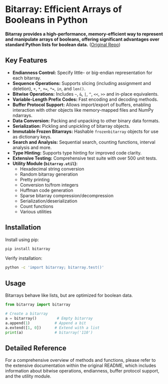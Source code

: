 # Bitarray: Efficient Arrays of Booleans in Python

**Bitarray provides a high-performance, memory-efficient way to represent and manipulate arrays of booleans, offering significant advantages over standard Python lists for boolean data.** ([Original Repo](https://github.com/ilanschnell/bitarray))

## Key Features

*   **Endianness Control:** Specify little- or big-endian representation for each bitarray.
*   **Sequence Operations:** Supports slicing (including assignment and deletion), `+`, `*`, `+=`, `*=`, `in`, and `len()`.
*   **Bitwise Operations:** Includes `~`, `&`, `|`, `^`, `<<`, `>>` and in-place equivalents.
*   **Variable-Length Prefix Codes:** Fast encoding and decoding methods.
*   **Buffer Protocol Support:** Allows import/export of buffers, enabling interaction with other objects like memory-mapped files and NumPy ndarrays.
*   **Data Conversion:** Packing and unpacking to other binary data formats.
*   **Serialization:** Pickling and unpickling of bitarray objects.
*   **Immutable Frozen Bitarrays:** Hashable `frozenbitarray` objects for use as dictionary keys.
*   **Search and Analysis:** Sequential search, counting functions, interval analysis and more.
*   **Type Hinting:** Supports type hinting for improved code clarity.
*   **Extensive Testing:** Comprehensive test suite with over 500 unit tests.
*   **Utility Module (`bitarray.util`):**
    *   Hexadecimal string conversion
    *   Random bitarray generation
    *   Pretty printing
    *   Conversion to/from integers
    *   Huffman code generation
    *   Sparse bitarray compression/decompression
    *   Serialization/deserialization
    *   Count functions
    *   Various utilities

## Installation

Install using pip:

```bash
pip install bitarray
```

Verify installation:

```bash
python -c 'import bitarray; bitarray.test()'
```

## Usage

Bitarrays behave like lists, but are optimized for boolean data.
```python
from bitarray import bitarray

# Create a bitarray
a = bitarray()         # Empty bitarray
a.append(1)           # Append a bit
a.extend([1, 0])      # Extend with a list
print(a)              # bitarray('110')
```

## Detailed Reference
For a comprehensive overview of methods and functions, please refer to the extensive documentation within the original README, which includes information about bitwise operations, endianness, buffer protocol support, and the utility module.
```